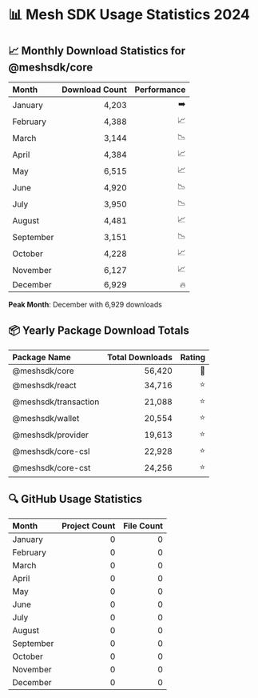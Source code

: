 # 📊 Mesh SDK Usage Statistics 2024

## 📈 Monthly Download Statistics for @meshsdk/core

| Month                                      |   Download Count |   Performance |
| :---------------------------------------- | --------------: | -----------: |
| January                                  |           4,203 |          ➡️ |
| February                                 |           4,388 |          📈 |
| March                                    |           3,144 |          📉 |
| April                                    |           4,384 |          📈 |
| May                                      |           6,515 |          📈 |
| June                                     |           4,920 |          📉 |
| July                                     |           3,950 |          📉 |
| August                                   |           4,481 |          📈 |
| September                                |           3,151 |          📉 |
| October                                  |           4,228 |          📈 |
| November                                 |           6,127 |          📈 |
| December                                 |           6,929 |          🔥 |

**Peak Month**: December with 6,929 downloads

## 📦 Yearly Package Download Totals

| Package Name                               |   Total Downloads |   Rating |
| :---------------------------------------- | ---------------: | -------: |
| @meshsdk/core                             |          56,420 |      🌟 |
| @meshsdk/react                            |          34,716 |       ⭐ |
| @meshsdk/transaction                      |          21,088 |       ⭐ |
| @meshsdk/wallet                           |          20,554 |       ⭐ |
| @meshsdk/provider                         |          19,613 |       ⭐ |
| @meshsdk/core-csl                         |          22,928 |       ⭐ |
| @meshsdk/core-cst                         |          24,256 |       ⭐ |

## 🔍 GitHub Usage Statistics

| Month                                      |   Project Count |   File Count |
| :---------------------------------------- | -------------: | -----------: |
| January                                  |              0 |           0 |
| February                                 |              0 |           0 |
| March                                    |              0 |           0 |
| April                                    |              0 |           0 |
| May                                      |              0 |           0 |
| June                                     |              0 |           0 |
| July                                     |              0 |           0 |
| August                                   |              0 |           0 |
| September                                |              0 |           0 |
| October                                  |              0 |           0 |
| November                                 |              0 |           0 |
| December                                 |              0 |           0 |